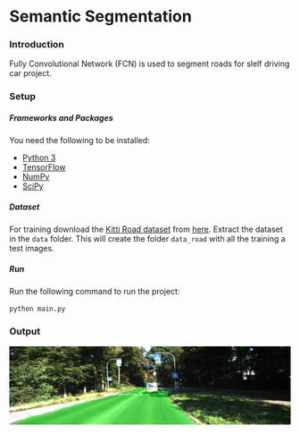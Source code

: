 # Semantic Segmentation
### Introduction
Fully Convolutional Network (FCN) is used to segment roads for slelf driving car project.


### Setup
##### Frameworks and Packages
You need the following to be installed:
 - [Python 3](https://www.python.org/)
 - [TensorFlow](https://www.tensorflow.org/)
 - [NumPy](http://www.numpy.org/)
 - [SciPy](https://www.scipy.org/)
##### Dataset
For training download the [Kitti Road dataset](http://www.cvlibs.net/datasets/kitti/eval_road.php) from [here](http://www.cvlibs.net/download.php?file=data_road.zip).  Extract the dataset in the `data` folder.  This will create the folder `data_road` with all the training a test images.

 
##### Run
Run the following command to run the project:
```
python main.py
```

### Output
![alt text](um_000008.png)
 
